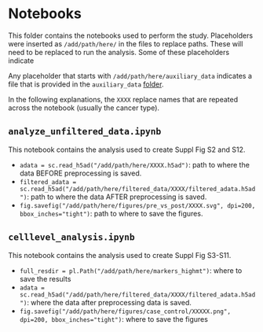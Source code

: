 # Notebooks

This folder contains the notebooks used to perform the study. 
Placeholders were inserted as `/add/path/here/` in the files to replace paths. These will need to be replaced to run the analysis. 
Some of these placeholders indicate 

Any placeholder that starts with `/add/path/here/auxiliary_data` indicates a file that is provided in the `auxiliary_data` [folder](https://github.com/BoevaLab/MTRNA-sc-cancer/tree/main/auxiliary_data).

In the following explanations, the `XXXX` replace names that are repeated across the notebook (usually the cancer type).

## `analyze_unfiltered_data.ipynb`
This notebook contains the analysis used to create Suppl Fig S2 and S12. 
- `adata = sc.read_h5ad("/add/path/here/XXXX.h5ad")`: path to where the data BEFORE preprocessing is saved.
- `filtered_adata = sc.read_h5ad("/add/path/here/filtered_data/XXXX/filtered_adata.h5ad")`: path to where the data AFTER preprocessing is saved.
- `fig.savefig("/add/path/here/figures/pre_vs_post/XXXX.svg", dpi=200, bbox_inches="tight")`:  path to where to save the figures.


## `celllevel_analysis.ipynb`
This notebook contains the analysis used to create Suppl Fig S3-S11.
- `full_resdir = pl.Path("/add/path/here/markers_highmt")`: where to save the results
- `adata = sc.read_h5ad("/add/path/here/filtered_data/XXXX/filtered_adata.h5ad")`: where the data after preprocessing data is saved.
- `fig.savefig("/add/path/here/figures/case_control/XXXXX.png", dpi=200, bbox_inches="tight")`: where to save the figures

##




